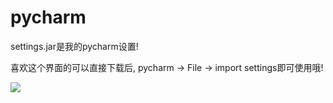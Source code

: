 # pycharm
settings.jar是我的pycharm设置!

喜欢这个界面的可以直接下载后, pycharm -> File -> import settings即可使用哦!

![](https://i.imgsafe.org/99/99fc9d3867.png)